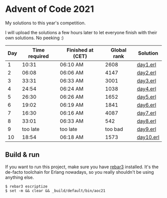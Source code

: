Advent of Code 2021
=====

My solutions to this year's competition.

I will upload the solutions a few hours later to let everyone finish with their own solutions.
No peeking :)

| Day | Time required | Finished at (CET) | Global rank | Solution                   |
| --- | ------------- | ----------------- | ----------- | -------------------------- |
| 1   | 10:31         | 06:10 AM          | 2608        | [day1.erl](src/day1.erl)   |
| 2   | 06:08         | 06:06 AM          | 4147        | [day2.erl](src/day2.erl)   |
| 3   | 33:31         | 06:33 AM          | 3001        | [day3.erl](src/day3.erl)   |
| 4   | 24:54         | 06:24 AM          | 1038        | [day4.erl](src/day4.erl)   |
| 5   | 26:30         | 06:26 AM          | 1652        | [day5.erl](src/day5.erl)   |
| 6   | 19:02         | 06:19 AM          | 1841        | [day6.erl](src/day6.erl)   |
| 7   | 16:30         | 06:16 AM          | 4087        | [day7.erl](src/day7.erl)   |
| 8   | 33:01         | 06:33 AM          | 542         | [day8.erl](src/day8.erl)   |
| 9   | too late      | too late          | too bad     | [day9.erl](src/day9.erl)   |
| 10  | 18:54         | 06:18 AM          | 1573        | [day10.erl](src/day10.erl) |

Build & run
-----

If you want to run this project, make sure you have [rebar3](http://www.rebar3.org/) installed.
It's the de-facto toolchain for Erlang nowadays, so you really shouldn't be using anything else.


    $ rebar3 escriptize
    $ set -m && clear && _build/default/bin/aoc21